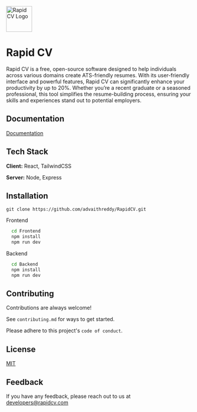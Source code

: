 
<img src="https://github.com/advaithreddy/RapidCV/blob/main/Frontend/src/assets/logo.svg" alt="Rapid CV Logo" width="70" style="margin-right: 20px;" />

# Rapid CV

Rapid CV is a free, open-source software designed to help individuals across various domains create ATS-friendly resumes. With its user-friendly interface and powerful features, Rapid CV can significantly enhance your productivity by up to 20%. Whether you’re a recent graduate or a seasoned professional, this tool simplifies the resume-building process, ensuring your skills and experiences stand out to potential employers.

## Documentation

[Documentation]()


## Tech Stack

**Client:** React, TailwindCSS

**Server:** Node, Express


## Installation

```
git clone https://github.com/advaithreddy/RapidCV.git
```

Frontend
```bash
  cd Frontend
  npm install
  npm run dev
```

Backend
```bash
  cd Backend
  npm install
  npm run dev
```
    
## Contributing

Contributions are always welcome!

See `contributing.md` for ways to get started.

Please adhere to this project's `code of conduct`.


## License

[MIT]()


## Feedback

If you have any feedback, please reach out to us at developers@rapidcv.com

